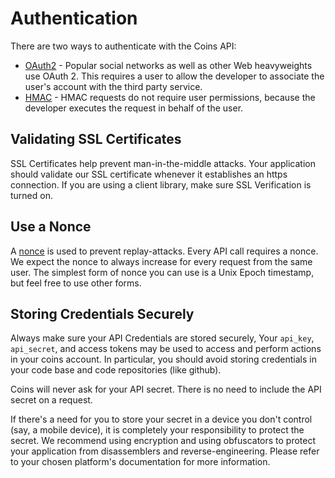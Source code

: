 # Authentication

There are two ways to authenticate with the Coins API:

* [OAuth2](oauth-auth.html) - Popular social networks as well as other Web heavyweights use OAuth 2. This requires a user to allow the developer to associate the user's account with the third party service.
* [HMAC](hmac-auth.html) - HMAC requests do not require user permissions, because the developer executes the request in behalf of the user.

## Validating SSL Certificates

SSL Certificates help prevent man-in-the-middle attacks. Your application should validate our SSL certificate whenever it establishes an https connection. If you are using a client library, make sure SSL Verification is turned on.

## Use a Nonce

A [nonce](http://en.wikipedia.org/wiki/Cryptographic_nonce) is used to prevent replay-attacks. Every API call requires a nonce. We expect the nonce to always increase for every request from the same user. The simplest form of nonce you can use is a Unix Epoch timestamp, but feel free to use other forms.

## Storing Credentials Securely

Always make sure your API Credentials are stored securely, Your `api_key`, `api_secret`, and access tokens may be used to access and perform actions in your coins account. In particular, you should avoid storing credentials in your code base and code repositories (like github).

Coins will never ask for your API secret. There is no need to include the API secret on a request.

If there's a need for you to store your secret in a device you don't control (say, a mobile device), it is completely your responsibility to protect the secret. We recommend using encryption and using obfuscators to protect your application from disassemblers and reverse-engineering. Please refer to your chosen platform's documentation for more information.
